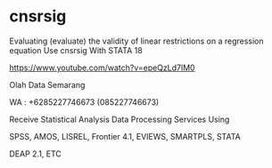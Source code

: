 # cnsrsig
Evaluating (evaluate) the validity of linear restrictions on a regression equation Use cnsrsig With STATA 18

https://www.youtube.com/watch?v=epeQzLd7lM0

Olah Data Semarang

WA : +6285227746673 (085227746673)

Receive Statistical Analysis Data Processing Services Using

SPSS, AMOS, LISREL, Frontier 4.1, EVIEWS, SMARTPLS, STATA

DEAP 2.1, ETC
